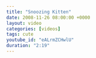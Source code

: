 ```yaml
---
title: "Snoozing Kitten"
date: 2008-11-26 08:00:00 +0000
layout: video
categories: [videos]
tags: cute
youtube_id: "eALrmZCHwlU"
duration: "2:19"
---
```

